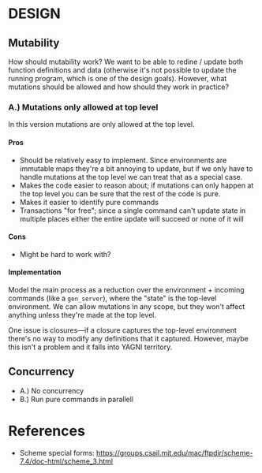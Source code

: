 # DESIGN

## Mutability

How should mutability work? We want to be able to redine / update both function
definitions and data (otherwise it's not possible to update the running
program, which is one of the design goals). However, what mutations should be
allowed and how should they work in practice?

### A.) Mutations only allowed at top level

In this version mutations are only allowed at the top level. 

#### Pros

- Should be relatively easy to implement. Since environments are immutable maps
  they're a bit annoying to update, but if we only have to handle mutations at
  the top level we can treat that as a special case.
- Makes the code easier to reason about; if mutations can only happen at the
  top level you can be sure that the rest of the code is pure.
- Makes it easier to identify pure commands
- Transactions "for free"; since a single command can't update state in
  multiple places either the entire update will succeed or none of it will

#### Cons

- Might be hard to work with?

#### Implementation

Model the main process as a reduction over the environment + incoming commands
(like a `gen_server`), where the "state" is the top-level environment. We can
allow mutations in any scope, but they won't affect anything unless they're
made at the top level.

One issue is closures—if a closure captures the top-level environment there's
no way to modify any definitions that it captured. However, maybe this isn't a
problem and it falls into YAGNI territory.

## Concurrency

- A.) No concurrency
- B.) Run pure commands in parallell

# References

- Scheme special forms:
  https://groups.csail.mit.edu/mac/ftpdir/scheme-7.4/doc-html/scheme_3.html
